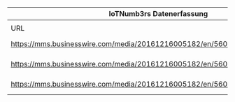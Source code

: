 |IoTNumb3rs Datenerfassung|||||||||||
| ---- | ---- | ---- | ---- | ---- | ---- | ---- | ---- | ---- | ---- | ---- |
||||||||||||
|URL|home_url|filename|device_class|device_count|market_class|market_volume|prognosis_year|publication_year|authorship_class|Dropbox folder|
|https://mms.businesswire.com/media/20161216005182/en/560564/4/Telecom_IOT.jpg|https://www.businesswire.com/news/home/20161216005182/en/Global-Telecom-IoT---Market-Drivers-Forecast|file5_Telecom_IOT.jpg|||value|3090000000|2015|2016|company|marielledemuth/20190104-1800|
|https://mms.businesswire.com/media/20161216005182/en/560564/4/Telecom_IOT.jpg|https://www.businesswire.com/news/home/20161216005182/en/Global-Telecom-IoT---Market-Drivers-Forecast|file5_Telecom_IOT.jpg|||value|18070000000|2020|2016|company|marielledemuth/20190104-1800|
|https://mms.businesswire.com/media/20161216005182/en/560564/4/Telecom_IOT.jpg|https://www.businesswire.com/news/home/20161216005182/en/Global-Telecom-IoT---Market-Drivers-Forecast|file5_Telecom_IOT.jpg|||growth|14980000000|2020|2016|company|marielledemuth/20190104-1800|
